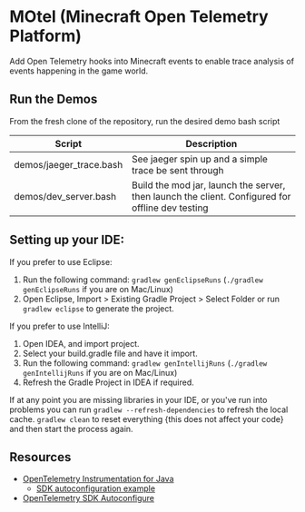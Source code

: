 # MOtel (Minecraft Open Telemetry Platform)

Add Open Telemetry hooks into Minecraft events to enable trace analysis of events happening in the game world.

## Run the Demos

From the fresh clone of the repository, run the desired demo bash script

Script                  | Description
------------------------|-----------------------------------------------------------
demos/jaeger_trace.bash | See jaeger spin up and a simple trace be sent through
demos/dev_server.bash   | Build the mod jar, launch the server, then launch the client.  Configured for offline dev testing

## Setting up your IDE:

If you prefer to use Eclipse:
1. Run the following command: `gradlew genEclipseRuns` (`./gradlew genEclipseRuns` if you are on Mac/Linux)
2. Open Eclipse, Import > Existing Gradle Project > Select Folder 
   or run `gradlew eclipse` to generate the project.

If you prefer to use IntelliJ:
1. Open IDEA, and import project.
2. Select your build.gradle file and have it import.
3. Run the following command: `gradlew genIntellijRuns` (`./gradlew genIntellijRuns` if you are on Mac/Linux)
4. Refresh the Gradle Project in IDEA if required.

If at any point you are missing libraries in your IDE, or you've run into problems you can 
run `gradlew --refresh-dependencies` to refresh the local cache. `gradlew clean` to reset everything 
{this does not affect your code} and then start the process again.

## Resources

* [OpenTelemetry Instrumentation for Java](https://github.com/open-telemetry/opentelemetry-java-instrumentation)
  * [SDK autoconfiguration example](https://github.com/open-telemetry/opentelemetry-java-examples/tree/main/autoconfigure)
* [OpenTelemetry SDK Autoconfigure](https://github.com/open-telemetry/opentelemetry-java/blob/main/sdk-extensions/autoconfigure/README.md)
